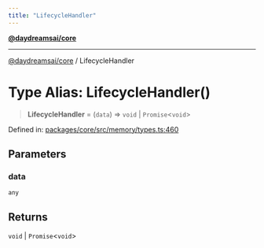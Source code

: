 ```yaml
---
title: "LifecycleHandler"
---
```


[**@daydreamsai/core**](./api-reference.md)

***

[@daydreamsai/core](./api-reference.md) / LifecycleHandler

# Type Alias: LifecycleHandler()

> **LifecycleHandler** = (`data`) => `void` \| `Promise`\<`void`\>

Defined in: [packages/core/src/memory/types.ts:460](https://github.com/dojoengine/daydreams/blob/cade502c379b7b9e103832026447c86310638fce/packages/core/src/memory/types.ts#L460)

## Parameters

### data

`any`

## Returns

`void` \| `Promise`\<`void`\>
